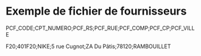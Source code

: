 # Exemple de fichier de fournisseurs

PCF\_CODE;CPT\_NUMERO;PCF\_RS;PCF\_RUE;PCF\_COMP;PCF\_CP;PCF\_VILLE


F20;401F20;NIKE;5 rue Cugnot;ZA Du Pâtis;78120;RAMBOUILLET


